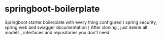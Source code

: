# springboot-boilerplate
Springboot starter boilerplate with every thing configured ( spring security,  spring web and swagger documentation )
After cloning , just delete all models , interfaces and repositories you don't need
